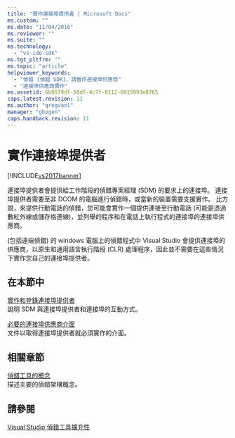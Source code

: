 ```yaml
---
title: "實作連接埠提供者 | Microsoft Docs"
ms.custom: ""
ms.date: "11/04/2016"
ms.reviewer: ""
ms.suite: ""
ms.technology: 
  - "vs-ide-sdk"
ms.tgt_pltfrm: ""
ms.topic: "article"
helpviewer_keywords: 
  - "偵錯 [偵錯 SDK]，請實作連接埠供應商"
  - "連接埠供應商實作"
ms.assetid: 6b8579df-58df-4c7f-8112-6015993e8765
caps.latest.revision: 11
ms.author: "gregvanl"
manager: "ghogen"
caps.handback.revision: 11
---
```

# 實作連接埠提供者
[!INCLUDE[vs2017banner](../../code-quality/includes/vs2017banner.md)]

連接埠提供者會提供給工作階段的偵錯專案經理 \(SDM\) 的要求上的連接埠。  連接埠提供者需要至非 DCOM 的電腦進行偵錯時，或當新的裝置需要支援實作。  比方說，來提供行動電話的偵錯，您可能會實作一個提供連接至行動電話 \(可能是透過數紅外線或儲存格連線\)，並列舉的程序和在電話上執行程式的連接埠的連接埠供應商。  
  
 \(包括遠端偵錯\) 的 windows 電腦上的偵錯程式中 Visual Studio 會提供連接埠的供應商，以原生和通用語言執行階段 \(CLR\) 處理程序，因此並不需要在這些情況下實作您自己的連接埠提供者。  
  
## 在本節中  
 [實作和登錄連接埠提供者](../../extensibility/debugger/implementing-and-registering-a-port-supplier.md)  
 說明 SDM 與連接埠提供者和連接埠的互動方式。  
  
 [必要的連接埠供應商介面](../../extensibility/debugger/required-port-supplier-interfaces.md)  
 文件以取得連接埠提供者就必須實作的介面。  
  
## 相關章節  
 [偵錯工具的概念](../../extensibility/debugger/debugger-concepts.md)  
 描述主要的偵錯架構概念。  
  
## 請參閱  
 [Visual Studio 偵錯工具擴充性](../../extensibility/debugger/visual-studio-debugger-extensibility.md)